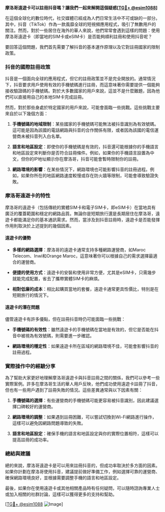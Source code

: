 **摩洛哥遠遊卡可以註冊抖音嗎？讓我們一起來解開這個疑惑[[TG💪+ @esim1088](https://t.me/s/esim1088)]**

在這個全球化的數位時代，社交媒體已經成為人們日常生活中不可或缺的一部分。其中，抖音（TikTok）作為一款風靡全球的短視頻應用程式，吸引了無數用戶的關注。然而，對於一些居住在海外的華人來說，他們常常會遇到這樣的問題：使用摩洛哥遠遊卡（即當地的SIM卡或eSIM卡）是否能夠順利註冊和使用抖音呢？

要回答這個問題，我們首先需要了解抖音的基本運作原理以及它對註冊國家的限制政策。

### 抖音的國際註冊政策

抖音是一個面向全球的應用程式，但它的註冊政策並不是完全開放的。通常情況下，抖音要求用戶使用有效的手機號碼進行註冊，而這意味著你需要提供一個能夠接收驗證碼的手機號碼。對於大多數國家的用戶來說，這並不是什麼難題，因為他們可以直接用自己的本地SIM卡完成註冊。

然而，對於那些身處於特定國家的用戶來說，可能會面臨一些挑戰。這些挑戰主要來自於以下幾個方面：

1. **手機號碼的地域限制**：某些國家的手機號碼可能無法被抖音識別為有效號碼。這可能是因為該國的電話網路與抖音的合作關係有限，或者因為該國的電信運營商未被抖音列入白名單。
   
2. **語言和地區設定**：即使你的手機號碼是有效的，抖音還可能根據你的手機語言和地區設定來判斷你是否符合註冊條件。例如，如果你的手機語言設置為中文，但你的IP地址顯示你在摩洛哥，抖音可能會暫時限制你的註冊。

3. **網路環境的影響**：在某些情況下，網路環境也可能影響抖音的註冊過程。例如，如果你所在的地區網路速度較慢或存在防火牆等限制，可能會導致驗證失敗。

### 摩洛哥遠遊卡的特性

摩洛哥的遠遊卡（包括傳統的實體SIM卡和電子SIM卡，即eSIM卡）在當地具有廣泛的覆蓋範圍和穩定的網路品質。無論你是短期旅行還是長期居住在摩洛哥，遠遊卡都能滿足你的基本通訊需求。然而，當涉及到抖音註冊時，遠遊卡是否能發揮作用則取決於上述提到的幾個因素。

#### 遠遊卡的優勢

- **多樣的網路選擇**：摩洛哥的遠遊卡通常支持多種網路運營商，如Maroc Telecom、Inwi和Orange Maroc，這意味著你可以根據自己的需求選擇最適合的運營商。
  
- **便捷的使用方式**：遠遊卡的安裝和使用非常方便，尤其是eSIM卡，只需幾步就能完成配置，省去了攜帶實體SIM卡的麻煩。

- **相對低廉的成本**：相比起購買當地的套餐，遠遊卡通常更具性價比，特別是在短期旅行的情況下。

#### 遠遊卡的潛在問題

儘管遠遊卡有許多優點，但在註冊抖音時仍可能面臨一些挑戰：

- **手機號碼的有效性**：雖然遠遊卡的手機號碼在當地是有效的，但它是否能在抖音中被視為有效號碼，則需要進一步確認。
  
- **網路環境的穩定性**：如果遠遊卡所在區域的網路環境不佳，可能會影響抖音的註冊過程。

### 實際操作中的經驗分享

為了幫助大家更好地理解摩洛哥遠遊卡與抖音註冊之間的關係，我們可以參考一些實際案例。許多在摩洛哥生活的華人用戶反映，他們成功使用遠遊卡註冊了抖音，但也有一些用戶遇到了註冊失敗的情況。這些差異通常與以下因素有關：

1. **手機號碼的選擇**：有些運營商的手機號碼可能更容易被抖音識別，因此建議選擇口碑較好的運營商。

2. **網路環境的調整**：如果遇到註冊困難，可以嘗試切換到Wi-Fi網路進行操作，這樣可以避免因網路問題導致的失敗。

3. **語言和地區設定**：確保手機的語言和地區設定與你的實際位置相符，這樣可以提高註冊的成功率。

### 總結與建議

總的來說，摩洛哥遠遊卡是可以用來註冊抖音的，但成功率取決於多方面的因素。如果你計劃在摩洛哥使用抖音，建議提前做好準備工作，例如選擇可靠的運營商、確保網路環境良好，並根據需要調整手機的語言和地區設定。

最後，如果你在使用遠遊卡或其他相關產品時有任何疑問，可以隨時諮詢專業人士或加入相關的社群討論，這樣可以獲得更多的支持和幫助。

[[TG💪+ @esim1088](https://t.me/s/esim1088) ![Image](https://i.postimg.cc/4NQfJmqS/Snipaste-2025-05-13-00-14-12.png)]